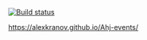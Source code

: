 [![Build status](https://ci.appveyor.com/api/projects/status/a25hots6kskjk6k6?svg=true)](https://ci.appveyor.com/project/AlexKranov/ahj-events)

https://alexkranov.github.io/Ahj-events/